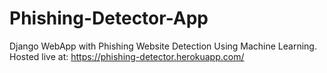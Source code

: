 # Phishing-Detector-App
Django WebApp with Phishing Website Detection Using Machine Learning.
Hosted live at: https://phishing-detector.herokuapp.com/

